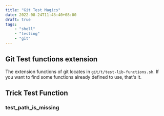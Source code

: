 ```yaml
---
title: "Git Test Magics"
date: 2022-08-24T11:43:40+08:00
draft: true
tags:
    - "shell"
    - "testing"
    - "git"
---
```



## Git Test functions extension

The extension functions of git locates in `git/t/test-lib-functions.sh`. If you
want to find some functions already defined to use, that's it.


## Trick Test Function

### test_path_is_missing


